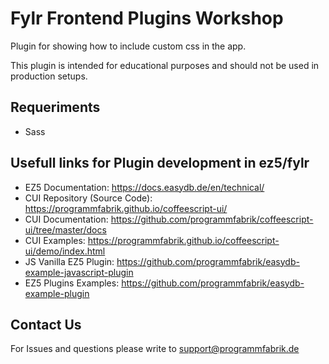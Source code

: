 # Fylr Frontend Plugins Workshop

Plugin for showing how to include custom css in the app.

This plugin is intended for educational purposes and should not be used in production setups.

## Requeriments
 - Sass


## Usefull links for Plugin development in ez5/fylr 
 - EZ5 Documentation: https://docs.easydb.de/en/technical/
 - CUI Repository (Source Code): https://programmfabrik.github.io/coffeescript-ui/
 - CUI Documentation: https://github.com/programmfabrik/coffeescript-ui/tree/master/docs
 - CUI Examples: https://programmfabrik.github.io/coffeescript-ui/demo/index.html
 - JS Vanilla EZ5 Plugin: https://github.com/programmfabrik/easydb-example-javascript-plugin
 - EZ5 Plugins Examples: https://github.com/programmfabrik/easydb-example-plugin


## Contact Us
For Issues and questions please write to support@programmfabrik.de
